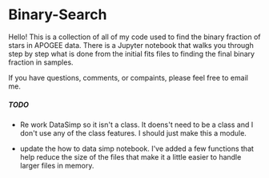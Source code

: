 # Binary-Search
Hello!
This is a collection of all of my code used to find the binary fraction of stars in APOGEE data. There is a Jupyter notebook that walks you through step by step what is done from the initial fits files to finding the final binary fraction in samples. 

If you have questions, comments, or compaints, please feel free to email me.

##### TODO
- Re work DataSimp so it isn't a class. It doens't need to be a class and I don't use any of the class features. I should just make this a module. 

- update the how to data simp notebook. I've added a few functions that help reduce the size of the files that make it a little easier to handle larger files in memory.
